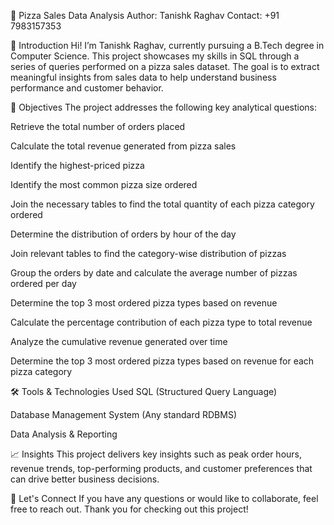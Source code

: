 🍕 Pizza Sales Data Analysis
Author: Tanishk Raghav
Contact: +91 7983157353

📌 Introduction
Hi! I’m Tanishk Raghav, currently pursuing a B.Tech degree in Computer Science. This project showcases my skills in SQL through a series of queries performed on a pizza sales dataset. The goal is to extract meaningful insights from sales data to help understand business performance and customer behavior.

🧠 Objectives
The project addresses the following key analytical questions:

Retrieve the total number of orders placed

Calculate the total revenue generated from pizza sales

Identify the highest-priced pizza

Identify the most common pizza size ordered

Join the necessary tables to find the total quantity of each pizza category ordered

Determine the distribution of orders by hour of the day

Join relevant tables to find the category-wise distribution of pizzas

Group the orders by date and calculate the average number of pizzas ordered per day

Determine the top 3 most ordered pizza types based on revenue

Calculate the percentage contribution of each pizza type to total revenue

Analyze the cumulative revenue generated over time

Determine the top 3 most ordered pizza types based on revenue for each pizza category

🛠️ Tools & Technologies Used
SQL (Structured Query Language)

Database Management System (Any standard RDBMS)

Data Analysis & Reporting

📈 Insights
This project delivers key insights such as peak order hours, revenue trends, top-performing products, and customer preferences that can drive better business decisions.

🤝 Let's Connect
If you have any questions or would like to collaborate, feel free to reach out. Thank you for checking out this project!

